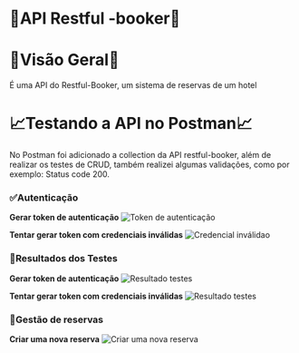 # 🏨API Restful -booker🏨 #

# 👀Visão Geral👀 #
É uma API do Restful-Booker, um sistema de reservas de um hotel

# 📈Testando a API no Postman📈 #
No Postman foi adicionado a collection da API restful-booker, além de realizar os testes de CRUD, também realizei algumas validações, como por exemplo: Status code 200. 

### ✅Autenticação ###
**Gerar token de autenticação**
![Token de autenticação](https://imgur.com/k6tYcjq.png)

**Tentar gerar token com credenciais inválidas**
![Credencial inválidao](https://imgur.com/nEYTqTZ.png)

### 🔎Resultados dos Testes ###
**Gerar token de autenticação**
![Resultado testes](https://imgur.com/CJsRYpO.png)

**Tentar gerar token com credenciais inválidas**
![Resultado testes](https://imgur.com/pBUH6iG.png)

### 📁Gestão de reservas ###

**Criar uma nova reserva**
![Criar uma nova reserva](https://imgur.com/qR8UEYz.png)
